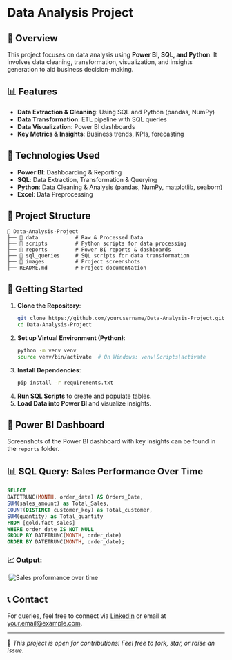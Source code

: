 # Data Analysis Project

## 📌 Overview
This project focuses on data analysis using **Power BI, SQL, and Python**. It involves data cleaning, transformation, visualization, and insights generation to aid business decision-making.

## 📊 Features
- **Data Extraction & Cleaning**: Using SQL and Python (pandas, NumPy)
- **Data Transformation**: ETL pipeline with SQL queries
- **Data Visualization**: Power BI dashboards
- **Key Metrics & Insights**: Business trends, KPIs, forecasting

## 🔧 Technologies Used
- **Power BI**: Dashboarding & Reporting
- **SQL**: Data Extraction, Transformation & Querying
- **Python**: Data Cleaning & Analysis (pandas, NumPy, matplotlib, seaborn)
- **Excel**: Data Preprocessing

## 📁 Project Structure
```
📂 Data-Analysis-Project
├── 📁 data            # Raw & Processed Data
├── 📁 scripts         # Python scripts for data processing
├── 📁 reports         # Power BI reports & dashboards
├── 📁 sql_queries     # SQL scripts for data transformation
├── 📁 images          # Project screenshots
├── README.md         # Project documentation
```

## 🚀 Getting Started
1. **Clone the Repository**:
   ```sh
   git clone https://github.com/yourusername/Data-Analysis-Project.git
   cd Data-Analysis-Project
   ```
2. **Set up Virtual Environment (Python)**:
   ```sh
   python -m venv venv
   source venv/bin/activate  # On Windows: venv\Scripts\activate
   ```
3. **Install Dependencies**:
   ```sh
   pip install -r requirements.txt
   ```
4. **Run SQL Scripts** to create and populate tables.
5. **Load Data into Power BI** and visualize insights.

## 📌 Power BI Dashboard
Screenshots of the Power BI dashboard with key insights can be found in the `reports` folder.

## 📊 SQL Query: Sales Performance Over Time
```sql
SELECT 
DATETRUNC(MONTH, order_date) AS Orders_Date,
SUM(sales_amount) as Total_Sales,
COUNT(DISTINCT customer_key) as Total_customer,
SUM(quantity) as Total_quantity
FROM [gold.fact_sales]
WHERE order_date IS NOT NULL
GROUP BY DATETRUNC(MONTH, order_date)
ORDER BY DATETRUNC(MONTH, order_date);
```

### 📈 Output:
!![Sales proformance over time](https://github.com/user-attachments/assets/7f4522e6-a401-4034-ad2e-6f6d0364cebf)


## 📞 Contact
For queries, feel free to connect via [LinkedIn](https://www.linkedin.com/in/yourprofile/) or email at your.email@example.com.

---

📝 *This project is open for contributions! Feel free to fork, star, or raise an issue.*
